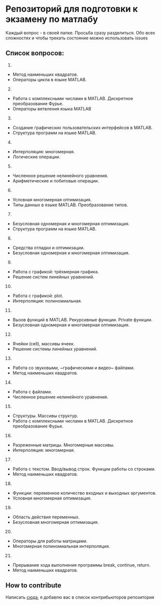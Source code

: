 # Репозиторий для подготовки к экзамену по матлабу

Каждый вопрос - в своей папке. 
Просьба сразу разделиться. Обо всех сложностях и чтобы трекать состояние можно использовать issues

## Список вопросов:

1.
  - Метод наименьших квадратов.
  - Операторы цикла в языке MATLAB.
2. 
  - Работа с комплексными числами в MATLAB. Дискретное преобразование Фурье.
  - Операторы ветвления языка MATLAB
3.
  - Создание графических пользовательских интерфейсов в MATLAB.
  - Структура программ на языке MATLAB.
4.
  - Интерполяция: многомерная.
  - Логические операции.
5.
  - Численное решение нелинейного уравнения.
  - Арифметические и побитовые операции.
6.
  - Условная многомерная оптимизация.
  - Типы данных в языке MATLAB.  Преобразование типов.
7.
  - Безусловная одномерная и многомерная оптимизация.
  - Структура программ на языке MATLAB.
8.
  - Средства отладки и оптимизации.
  - Безусловная одномерная и многомерная оптимизация.
9.
  - Работа с графикой: трёхмерная графика.
  - Решение систем линейных уравнений.
10.
  - Работа с графикой: plot.
  - Интерполяция: полиномиальная.
11.
  - Вызов функций в MATLAB. Рекурсивные функции. Private функции.
  - Безусловная одномерная и многомерная оптимизация.
12.
  - Ячейки (cell), массивы ячеек.
  - Решение системы линейных уравнений.
13.
  - Работа со звуковыми, ~графическими и видео~ файлами.
  - Метод наименьших квадратов.
14.
  - Работа с файлами.
  - Численное решение нелинейного уравнения.
15.
  - Структуры. Массивы структур.
  - Работа с комплексными числами в MATLAB. Дискретное преобразование Фурье.
16.
  - Разреженные матрицы. Многомерные массивы.
  - Интерполяция: многомерная.
17.
  - Работа с текстом. Ввод/вывод строк. Функции работы со строками.
  - Метод наименьших квадратов.
18.
  - Функции: переменное количество входных и выходных аргументов.
  - Условная многомерная оптимизация.
19.
  - Область действия переменных.
  - Безусловная многомерная оптимизация.
20.
  - Операторы для работы матрицами.
  - Многомерная полиномиальная интерполяция.
21.
  - Прерывание хода выполнения программы break, continue, return.
  - Метод наименьших квадратов.

## How to contribute

Написать [сюда](http://vk.com/d_c_l_x_v_i), я добавлю вас в список контрибьюторов репозитория